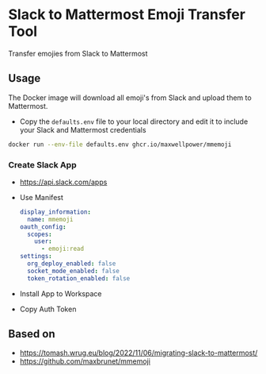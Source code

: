 # Slack to Mattermost Emoji Transfer Tool

Transfer emojies from Slack to Mattermost

## Usage

The Docker image will download all emoji's from Slack and upload them to Mattermost.

- Copy the `defaults.env` file to your local directory and edit it to include your Slack and Mattermost credentials

```bash
docker run --env-file defaults.env ghcr.io/maxwellpower/mmemoji
```

### Create Slack App

- https://api.slack.com/apps
- Use Manifest
  ```yaml
  display_information:
    name: mmemoji
  oauth_config:
    scopes:
      user:
        - emoji:read
  settings:
    org_deploy_enabled: false
    socket_mode_enabled: false
    token_rotation_enabled: false
  ```

- Install App to Workspace
- Copy Auth Token


## Based on

- https://tomash.wrug.eu/blog/2022/11/06/migrating-slack-to-mattermost/
- https://github.com/maxbrunet/mmemoji